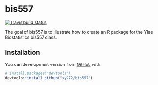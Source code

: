 
<!-- README.md is generated from README.Rmd. Please edit that file -->

# bis557

<!-- badges: start -->

[![Travis build
status](https://travis-ci.com/xy272/bis557.svg?branch=master)](https://travis-ci.com/xy272/bis557)
<!-- badges: end -->

The goal of bis557 is to illustrate how to create an R package for the
Ylae Biostatistics bis557 class.

## Installation

You can development version from [GitHub](https://github.com/) with:

``` r
# install.packages("devtools")
devtools::install_github("xy272/bis557")
```
